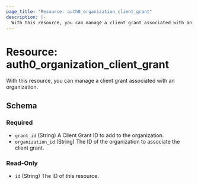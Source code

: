 ```yaml
---
page_title: "Resource: auth0_organization_client_grant"
description: |-
  With this resource, you can manage a client grant associated with an organization.
---
```


# Resource: auth0_organization_client_grant

With this resource, you can manage a client grant associated with an organization.



<!-- schema generated by tfplugindocs -->
## Schema

### Required

- `grant_id` (String) A Client Grant ID to add to the organization.
- `organization_id` (String) The ID of the organization to associate the client grant.

### Read-Only

- `id` (String) The ID of this resource.



